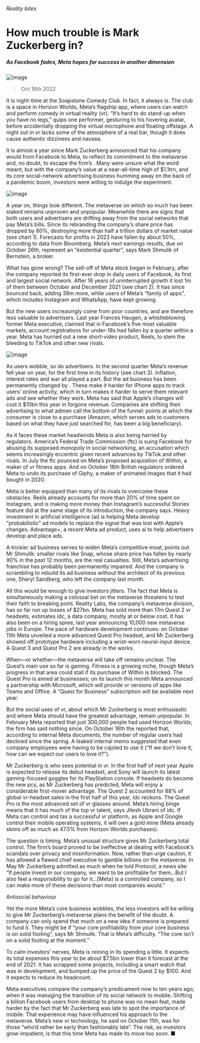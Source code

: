 ###### Reality bites
# How much trouble is Mark Zuckerberg in? 
##### As Facebook fades, Meta hopes for success in another dimension 
![image](images/20221022_WBP004.jpg) 
> Oct 16th 2022 
It is night-time at the Soapstone Comedy Club. In fact, it always is. The club is a space in Horizon Worlds, Meta’s flagship  app, where users can watch and perform comedy in virtual reality (vr). “It’s hard to do stand-up when you have no legs,” quips one performer, gesturing to his hovering avatar, before accidentally dropping the virtual microphone and floating offstage. A night out in vr lacks some of the atmosphere of a real bar, though it does cause authentic dizziness and nausea.
It is almost a year since Mark Zuckerberg announced that his company would  from Facebook to Meta, to reflect its commitment to the metaverse and, no doubt, to escape the firm’s . Many were unsure what the word meant, but with the company’s value at a near-all-time high of $1.1trn, and its core social-network advertising business humming away on the back of a pandemic boom, investors were willing to indulge the experiment.
![image](images/20221022_WBC398.png) 

A year on, things look different. The metaverse on which so much has been staked remains unproven and unpopular. Meanwhile there are signs that both users and advertisers are drifting away from the social networks that pay Meta’s bills. Since its rebranding the company’s share price has dropped by 60%, destroying more than half a trillion dollars of market value (see chart 1). Forecasts for profits in 2023 have fallen by about 50%, according to data from Bloomberg. Meta’s next earnings results, due on October 26th, represent an “existential quarter”, says Mark Shmulik of Bernstein, a broker.
What has gone wrong? The sell-off of Meta stock began in February, after the company reported its first-ever drop in daily users of Facebook, its first and largest social network. After 18 years of uninterrupted growth it lost 1m of them between October and December 2021 (see chart 2). It has since bounced back, adding 39m more, while users of Meta’s “family of apps”, which includes Instagram and WhatsApp, have kept growing. 
But the new users increasingly come from poor countries, and are therefore less valuable to advertisers. Last year Frances Haugen, a whistleblowing former Meta executive, claimed that in Facebook’s five most valuable markets, account registrations for under-18s had fallen by a quarter within a year. Meta has hurried out a new short-video product, Reels, to stem the bleeding to TikTok and other new rivals.
![image](images/20221022_WBC399.png) 

As users wobble, so do advertisers. In the second quarter Meta’s revenue fell year on year, for the first time in its history (see chart 3). Inflation, interest rates and war all played a part. But the ad business has been permanently changed by . These make it harder for iPhone apps to track users’ online activity, which in turn makes it harder to serve them relevant ads and see whether they work. Meta has said that Apple’s changes will cost it $10bn this year in forgone revenue. Companies are shifting their advertising to what admen call the bottom of the funnel: points at which the consumer is close to a purchase (Amazon, which serves ads to customers based on what they have just searched for, has been a big beneficiary).
As it faces these market headwinds Meta is also being harried by regulators. America’s Federal Trade Commission (ftc) is suing Facebook for abusing its supposed monopoly in social networking, an accusation which seems increasingly eccentric given recent advances by TikTok and other rivals. In July the ftc pounced on Meta’s proposed acquisition of Within, a maker of vr fitness apps. And on October 18th British regulators ordered Meta to undo its purchase of Giphy, a maker of animated images that it had bought in 2020.
Meta is better equipped than many of its rivals to overcome these obstacles. Reels already accounts for more than 20% of time spent on Instagram, and is making more money than Instagram’s successful Stories feature did at the same stage of its introduction, the company says. Heavy investment in artificial intelligence (ai) is helping Meta develop “probabilistic” ad models to replace the signal that was lost with Apple’s changes. Advantage+, a recent Meta ad product, uses ai to help advertisers develop and place ads. 
A trickier ad business serves to widen Meta’s competitive moat, points out Mr Shmulik: smaller rivals like Snap, whose share price has fallen by nearly 90% in the past 12 months, are the real casualties. Still, Meta’s advertising franchise has probably been permanently impaired. And the company is scrambling to rebuild its ad business without the architect of its previous one, Sheryl Sandberg, who left the company last month.
All this would be enough to give investors jitters. The fact that Meta is simultaneously making a colossal bet on the metaverse threatens to test their faith to breaking point. Reality Labs, the company’s metaverse division, has so far run up losses of $27bn. Meta has sold more than 17m Quest 2 vr headsets, estimates idc, a data company, mostly at or below cost. It has also been on a hiring spree, last year announcing 10,000 new metaverse jobs in Europe. The pace of hardware development continues: on October 11th Meta unveiled a more advanced Quest Pro headset, and Mr Zuckerberg showed off prototype hardware including a wrist-worn neural-input device. A Quest 3 and Quest Pro 2 are already in the works.
When—or whether—the metaverse will take off remains unclear. The Quest’s main use so far is gaming. Fitness is a growing niche, though Meta’s progress in that area could stall if its purchase of Within is blocked. The Quest Pro is aimed at businesses; on its launch this month Meta announced a partnership with Microsoft, which will provide vr versions of apps like Teams and Office. A “Quest for Business” subscription will be available next year. 
But the social uses of vr, about which Mr Zuckerberg is most enthusiastic and where Meta should have the greatest advantage, remain unpopular. In February Meta reported that just 300,000 people had used Horizon Worlds; the firm has said nothing since. On October 16th the  reported that, according to internal Meta documents, the number of regular users had declined since the spring. A leaked internal memo suggested that even company employees were having to be cajoled to use it (“If we don’t love it, how can we expect our users to love it?”). 
Mr Zuckerberg is  who sees potential in vr. In the first half of next year Apple is expected to release its debut headset, and Sony will launch its latest gaming-focused goggles for its PlayStation console. If headsets do become the new pcs, as Mr Zuckerberg has predicted, Meta will enjoy a considerable first-mover advantage. The Quest 2 accounted for 88% of global vr-headset sales in the first half of this year, idc reckons. The Quest Pro is the most advanced set of vr glasses around. Meta’s hiring binge means that it has much of the top vr talent, says Jitesh Ubrani of idc. If Meta can control and tax a successful vr platform, as Apple and Google control their mobile operating systems, it will own a gold mine (Meta already skims off as much as 47.5% from Horizon Worlds purchases).
The question is timing. Meta’s unusual structure gives Mr Zuckerberg total control. The firm’s board proved to be ineffective at dealing with Facebook’s scandals over privacy and misinformation. Now, rather than urge caution, it has allowed a flawed chief executive to gamble billions on the metaverse. In May Mr Zuckerberg admitted as much when he told Protocol, a news site: “If people invest in our company, we want to be profitable for them…But I also feel a responsibility to go for it…[Meta] is a controlled company, so I can make more of these decisions than most companies would.” 
Antisocial behaviour
Yet the more Meta’s core business wobbles, the less investors will be willing to give Mr Zuckerberg’s metaverse plans the benefit of the doubt. A company can only spend that much on a new idea if someone is prepared to fund it. They might be if “your core profitability from your core business is on solid footing”, says Mr Shmulik. That is Meta’s difficulty. “The core isn’t on a solid footing at the moment.”
To calm investors’ nerves, Meta is reining in its spending a little. It expects its total expenses this year to be about $7.5bn lower than it forecast at the end of 2021. It has scrapped some projects, including a smart watch that was in development, and bumped up the price of the Quest 2 by $100. And it expects to reduce its headcount.
Meta executives compare the company’s predicament now to ten years ago, when it was managing the transition of its social network to mobile. Shifting a billion Facebook users from desktop to phone was no mean feat, made harder by the fact that Mr Zuckerberg was late to spot the importance of mobile. That experience may have influenced his approach to the metaverse. Meta’s new vr technology, he said on October 11th, was for those “who’d rather be early than fashionably late”. The risk, as investors grow impatient, is that this time Meta has made its move too soon. ■


